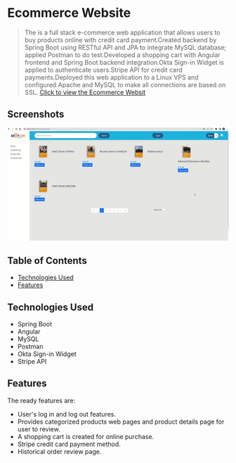 # Ecommerce Website

> The is a full stack e-commerce web application that allows users to buy products online with credit card payment.Created backend by Spring Boot using RESTful API and JPA to integrate MySQL database; applied Postman to do test.Developed a shopping cart with Angular frontend and Spring Boot backend integration.Okta Sign-in Widget is applied to authenticate users.Stripe API for credit card payments.Deployed this web application to a Linux VPS and configured Apache and MySQL to make all connections are based on SSL. [Click to view the Ecommerce Websit](https://meiliu.info/ecommerce)

## Screenshots

<img src="screenshots/ecommerce.gif" width=600>

## Table of Contents

- [Technologies Used](#technologies-used)
- [Features](#features)

## Technologies Used

- Spring Boot
- Angular
- MySQL
- Postman
- Okta Sign-in Widget
- Stripe API

## Features

The ready features are:

- User's log in and log out features.
- Provides categorized products web pages and product details page for user to review.
- A shopping cart is created for online purchase.
- Stripe credit card payment method.
- Historical order review page.
